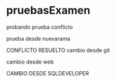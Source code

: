 # pruebasExamen

probando
prueba conflicto

prueba desde nuevarama

CONFLICTO RESUELTO
cambio desde git

cambio desde web

CAMBIO DESDE SQLDEVELOPER